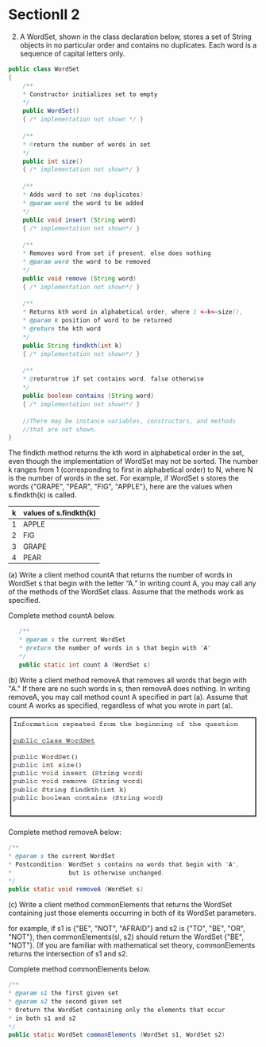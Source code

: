 # SectionII 2

2. A WordSet, shown in the class declaration below, stores a set of String objects in no particular order and contains no duplicates. Each word is a sequence of capital letters only. 

```java
public class WordSet 
{
    /**
    * Constructor initializes set to empty
    */
    public WordSet()
    { /* implementation not shown */ } 

    /**
    * ©return the number of words in set 
    */
    public int size() 
    { /* implementation not shown*/ } 

    /**
    * Adds word to set (no duplicates) 
    * @param word the word to be added 
    */
    public void insert (String word) 
    { /* implementation not shown*/ } 

    /**
    * Removes word from set if present, else does nothing 
    * @param word the word to be removed
    */
    public void remove (String word) 
    { /* implementation not shown*/ } 

    /**
    * Returns kth word in alphabetical order, where 1 <=k<=size(),
    * @param k position of word to be returned
    * @return the kth word 
    */
    public String findkth(int k) 
    { /* implementation not shown*/ } 

    /**
    * @returntrue if set contains word, false otherwise 
    */
    public boolean contains (String word) 
    { /* implementation not shown*/ } 

    //There may be instance variables, constructors, and methods 
    //that are not shown.
}
```

The findkth method returns the kth word in alphabetical order in the set, even though the implementation of WordSet may not be sorted. The number k ranges from 1 (corresponding to first in alphabetical order) to N, where N is the number of words in the set. For example, if WordSet s stores the words {"GRAPE", "PEAR", "FIG", "APPLE"}, here are the values when s.findkth(k) is called. 

 k |values of s.findkth(k) 
 |---|---|
 1 | APPLE
 2 | FIG
 3 | GRAPE
 4 | PEAR

 (a) Write a client method countA that returns the number of words in WordSet s that begin with the letter “A.” In writing count A, you may call any of the methods of the WordSet class. Assume that the methods work as specified. 

 Complete method countA below. 

 ```java
    /**
    * @param s the current WordSet 
    * @return the number of words in s that begin with "A"
    */
    public static int count A (WordSet s)  
 ```

 (b) Write a client method removeA that removes all words that begin with "A." If there are no such words in s, then removeA does nothing. In writing removeA, you may call method count A specified in part (a). Assume that count A works as specified, regardless of what you wrote in part (a). 

 ![WordSet 1](images/WordSet1.png)

Complete method removeA below: 

```java
/**
* @param s the current WordSet 
* Postcondition: WordSet s contains no words that begin with "A",
*                but is otherwise unchanged. 
*/
public static void removeA (WordSet s)  
```

(c) Write a client method commonElements that returns the WordSet containing just those elements occurring in both of its WordSet parameters. 

for example, if s1 is {"BE", "NOT", "AFRAID"} and s2 is {"TO", "BE", "OR", "NOT"}, then commonElements(sl, s2) should return the WordSet {"BE", "NOT"}. (If you are familiar with mathematical set theory, commonElements returns the intersection of s1 and s2. 

Complete method commonElements below. 

```java
/**
* @param s1 the first given set 
* @param s2 the second given set 
* Oreturn the WordSet containing only the elements that occur 
* in both s1 and s2
*/
public static WordSet commonElements (WordSet s1, WordSet s2)  
```